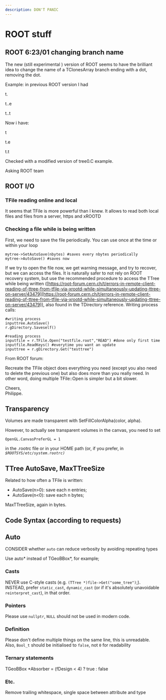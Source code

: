 ```yaml
---
description: DON'T PANIC
---
```


# ROOT stuff

## ROOT 6:23/01 changing branch name

The new (still experimental ) version of ROOT seems to have the brilliant idea to change the name of a TClonesArray branch ending with a dot, removing the dot.

Example: in previous ROOT version I had

t.

t..e

t..t

Now i have:

t

t.e

t.t

Checked with a modified version of tree0.C example.

Asking ROOT team



## ROOT I/O

### TFile reading online and local

It seems that TFile is more powerful than I knew. It allows to read both local files and files from a server, https and xROOTD

### Checking a file while is being written

First, we need to save the file periodically. You can use once at the time or within your loop&#x20;

```
mytree->SetAutoSave(nbytes) #saves every nbytes periodically
mytree->AutoSave() #saves now 
```

If we try to open the file now, we get warning message, and try to recover, but we can access the files. It is naturally safer to not rely on ROOT recovery system, but use the recommended procedure to access the TTree while being written ([https://root-forum.cern.ch/t/errors-in-remote-client-reading-of-ttree-from-tfile-via-xrootd-while-simultaneously-updating-ttree-on-server/43479](https://root-forum.cern.ch/t/errors-in-remote-client-reading-of-ttree-from-tfile-via-xrootd-while-simultaneously-updating-ttree-on-server/43479)), also found in the TDirectory reference. Writing process calls:

```
#writing process
inputtree.AutoSave()
r.gDirectory.Saveself()

#reading process
inputfile = r.TFile.Open("testfile.root","READ") #done only first time
inputfile.ReadKeys() #everytime you want an update
inputtree = r.gDirectory.Get("testtree")
```

From ROOT forum:

Recreate the TFile object does everything you need (except you also need to delete the previous one) but also does more than you really need. In other word, doing multiple TFile::Open is simpler but a bit slower.

Cheers,\
Philippe.

## Transparency

Volumes are made transparent with SetFillColorAlpha(color, alpha).

However, to actually see transparent volumes in the canvas, you need to set&#x20;

`OpenGL.CanvasPreferGL = 1`

in the .rootrc file or in your HOME path (or, if you prefer, in _`$ROOTSYS/etc/system.rootrc)`_

## TTree AutoSave, MaxTTreeSize

Related to how often a TFile is written:

* AutoSave(n>0): save each n entries;
* AutoSave(n<0): save each n bytes;

MaxTTreeSize, again in bytes.&#x20;



## Code Syntax (according to requests)

## Auto

CONSIDER whether `auto` can reduce verbosity by avoiding repeating types

Use auto\* instead of TGeoBBox\*, for example;

### Casts

NEVER use C-style casts (e.g. `(TTree *)file->Get("some_tree")`;). INSTEAD, prefer `static_cast`, `dynamic_cast` (or if it's absolutely unavoidable `reinterpret_cast`), in that order.

### Pointers

Please use `nullptr`, `NULL` should not be used in modern code.

### Definition

Please don't define multiple things on the same line, this is unreadable.\
Also, `Bool_t` should be initialised to `false`, not `0` for readability

### Ternary statements

TGeoBBox \*Absorber = (fDesign < 4) ? true : false

### Etc.

Remove trailing whitespace, single space between attribute and type
